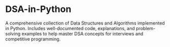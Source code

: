 # DSA-in-Python
A comprehensive collection of Data Structures and Algorithms implemented in Python. Includes well-documented code, explanations, and problem-solving examples to help master DSA concepts for interviews and competitive programming.
